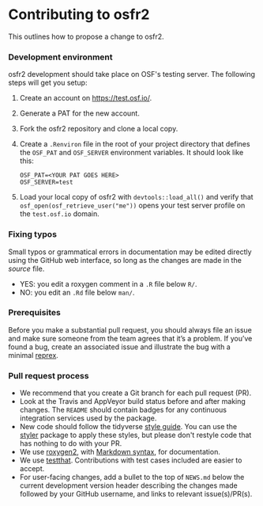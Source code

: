 # Contributing to osfr2

This outlines how to propose a change to osfr2.

### Development environment

osfr2 development should take place on OSF's testing server. The following steps will get you setup:

1. Create an account on <https://test.osf.io/>.
2. Generate a PAT for the new account.
3. Fork the osfr2 repository and clone a local copy.
4. Create a `.Renviron` file in the root of your project directory that defines the `OSF_PAT` and `OSF_SERVER` environment variables. It should look like this:

   ```
   OSF_PAT=<YOUR PAT GOES HERE>
   OSF_SERVER=test
   ```

5. Load your local copy of osfr2 with `devtools::load_all()` and verify that `osf_open(osf_retrieve_user("me"))` opens your test server profile on the `test.osf.io` domain. 

### Fixing typos

Small typos or grammatical errors in documentation may be edited directly using
the GitHub web interface, so long as the changes are made in the _source_ file.

*  YES: you edit a roxygen comment in a `.R` file below `R/`.
*  NO: you edit an `.Rd` file below `man/`.

### Prerequisites

Before you make a substantial pull request, you should always file an issue and
make sure someone from the team agrees that it’s a problem. If you’ve found a
bug, create an associated issue and illustrate the bug with a minimal 
[reprex](https://www.tidyverse.org/help/#reprex).

### Pull request process

*  We recommend that you create a Git branch for each pull request (PR).  
*  Look at the Travis and AppVeyor build status before and after making changes.
The `README` should contain badges for any continuous integration services used
by the package.  
*  New code should follow the tidyverse [style guide](http://style.tidyverse.org).
You can use the [styler](https://CRAN.R-project.org/package=styler) package to
apply these styles, but please don't restyle code that has nothing to do with 
your PR.  
*  We use [roxygen2](https://cran.r-project.org/package=roxygen2), with
[Markdown syntax](https://cran.r-project.org/web/packages/roxygen2/vignettes/markdown.html), 
for documentation.  
*  We use [testthat](https://cran.r-project.org/package=testthat). Contributions
with test cases included are easier to accept.  
*  For user-facing changes, add a bullet to the top of `NEWS.md` below the
current development version header describing the changes made followed by your
GitHub username, and links to relevant issue(s)/PR(s).

